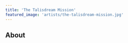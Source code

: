 ```yaml
---
title: 'The Talisdream Mission'
featured_image: 'artists/the-talisdream-mission.jpg'
---
```


## About


